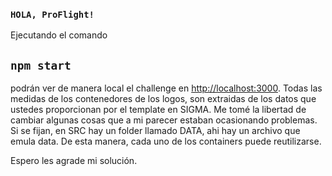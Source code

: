 

### `HOLA, ProFlight!`
Ejecutando el comando 
## `npm start`
podrán ver de manera local el challenge en [http://localhost:3000](http://localhost:3000).
Todas las medidas de los contenedores de los logos, son extraidas de los datos que ustedes proporcionan por el template en SIGMA.
Me tomé la libertad de cambiar algunas cosas que a mi parecer estaban ocasionando problemas.
Si se fijan, en SRC hay un folder llamado DATA, ahi hay un archivo que emula data. De esta manera, cada uno de los containers puede reutilizarse.

Espero les agrade mi solución.


